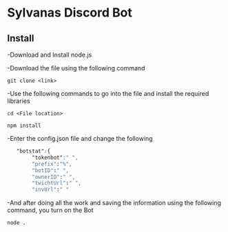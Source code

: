 # Sylvanas Discord Bot 


## Install

 -Download and Install node.js 
 
 -Download the file using the following command

```
git clone <link>
```

 -Use the following commands to go into the file and install the required libraries

```
cd <File location>

npm install

```


 -Enter the config.json file and change the following
```css 
   "botstat":{
        "tokenbot":" ",
        "prefix":"%",
        "botID":" ",
        "ownerID":" ",
        "twichtUrl":" ",
        "invUrl":" "
```


 -And after doing all the work and saving the information using the following command, you turn on the Bot 
 
``` 
node .
```
 

